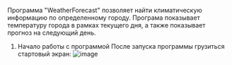 Программа "WeatherForecast" позволяет найти климатическую информацию по определенному городу. Програма показывает  температуру города в рамках текущего дня, а также показывает прогноз на следующий день.
1. Начало работы с программой
   После запуска программы грузиться стартовый экран:
   ![image](https://github.com/user-attachments/assets/8348115c-a8fd-4e46-aacc-6ef8cb3f443f)

